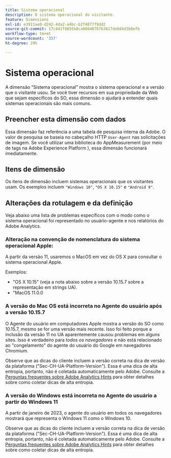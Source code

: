 ```yaml
---
title: Sistema operacional
description: O sistema operacional do visitante.
feature: Dimensions
exl-id: e3911ae0-d242-4da2-a4bc-b2f4877f9dd2
source-git-commit: 17c441f8855b8ca0604076763817de8d4d3b8efb
workflow-type: tm+mt
source-wordcount: '357'
ht-degree: 29%

---
```


# Sistema operacional

A dimensão “Sistema operacional” mostra o sistema operacional e a versão que o visitante usou. Se você tiver recursos em sua propriedade da Web que sejam específicos do SO, essa dimensão o ajudará a entender quais sistemas operacionais são mais comuns.

## Preencher esta dimensão com dados

Essa dimensão faz referência a uma tabela de pesquisa interna da Adobe. O valor de pesquisa se baseia no cabeçalho HTTP `User-Agent` nas solicitações de imagem. Se você utilizar uma biblioteca do AppMeasurement (por meio de tags na Adobe Experience Platform ), essa dimensão funcionará imediatamente.

## Itens de dimensão

Os itens de dimensão incluem sistemas operacionais que os visitantes usam. Os exemplos incluem `"Windows 10"`, `"OS X 10.15"` e `"Android 9"`.

## Alterações da rotulagem e da definição

Veja abaixo uma lista de problemas específicos com o modo como o sistema operacional foi representado no usuário-agente e nos relatórios do Adobe Analytics.

### Alteração na convenção de nomenclatura do sistema operacional Apple:

A partir da versão 11, usaremos o MacOS em vez do OS X para consultar o sistema operacional Apple.

Exemplos:

* &quot;OS X 10.15&quot; (veja a nota abaixo sobre a versão 10.15.7 sobre a representação em strings UA).
* &quot;MacOS 11.0.0

### A versão do Mac OS está incorreta no Agente do usuário após a versão 10.15.7 

O Agente do usuário em computadores Apple mostra a versão do SO como 10.15.7, mesmo se for uma versão mais recente. Isso foi feito porque a inclusão da versão 11 no UA aparentemente causou problemas em alguns sites. Isso é verdadeiro para *todos os navegadores* e não está relacionado ao &quot;congelamento&quot; do agente do usuário do Google em navegadores Chromium.

Observe que as dicas do cliente incluem a versão correta na dica de versão da plataforma (&quot;Sec-CH-UA-Platform-Version&quot;). Essa é uma dica de alta entropia, portanto, não é coletada automaticamente pelo Adobe. Consulte a [Perguntas frequentes sobre Adobe Analytics Hints](https://experienceleague.adobe.com/docs/analytics/technotes/client-hints.html?lang=en) para obter detalhes sobre como coletar dicas de alta entropia.

### A versão do Windows está incorreta no Agente do usuário a partir do Windows 11

A partir de janeiro de 2023, o agente do usuário em todos os navegadores mostrará que representa o Windows 11 como o Windows 10.

Observe que as dicas do cliente incluem a versão correta na dica de versão da plataforma (&quot;Sec-CH-UA-Platform-Version&quot;). Essa é uma dica de alta entropia, portanto, não é coletada automaticamente pelo Adobe. Consulte a [Perguntas frequentes sobre Adobe Analytics Hints](https://experienceleague.adobe.com/docs/analytics/technotes/client-hints.html?lang=en) para obter detalhes sobre como coletar dicas de alta entropia.
